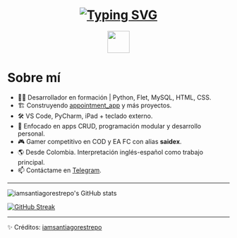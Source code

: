 <h1 align="center">  
<a href="https://git.io/typing-svg">
  <img src="https://readme-typing-svg.demolab.com?font=Fira+Code&size=65&duration=1400&pause=500&color=72E2FF&background=000000EE&center=true&multiline=true&width=1920&height=300&lines=Hola%2C+soy+Santiago+Restrepo!;Bienvenido+a+mi+perfil+de+GitHub!" alt="Typing SVG" />
</a>
</h1>

<p align="center">
  <img src="https://github.com/7oSkaaa/7oSkaaa/blob/main/Images/about_me.gif?raw=true" width="50px">
</p>

# Sobre mí

- 👨‍💻 Desarrollador en formación | Python, Flet, MySQL, HTML, CSS.
- 🏗️ Construyendo [appointment_app](https://github.com/iamsantiagorestrepo/appointment_app) y más proyectos.
- 🛠️ VS Code, PyCharm, iPad + teclado externo.
- 🎯 Enfocado en apps CRUD, programación modular y desarrollo personal.
- 🎮 Gamer competitivo en COD y EA FC con alias **saidex**.
- 🌎 Desde Colombia. Interpretación inglés-español como trabajo principal.
- 📫 Contáctame en [Telegram](https://t.me/iamsantiagorestrepo).

---

![iamsantiagorestrepo's GitHub stats](https://github-readme-stats.vercel.app/api?username=iamsantiagorestrepo&theme=radical&hide_border=true&show_icons=true&count_private=true)

[![GitHub Streak](https://streak-stats.demolab.com?user=iamsantiagorestrepo&theme=radical&hide_border=true)](https://git.io/streak-stats)

---

✨ Créditos: [iamsantiagorestrepo](https://github.com/iamsantiagorestrepo)
